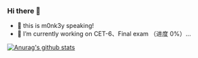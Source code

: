 ### Hi there 👋

<!--
**Ifonly-go2019/ifonly-go2019** is a ✨ _special_ ✨ repository because its `README.md` (this file) appears on your GitHub profile.

Here are some ideas to get you started:
-->
- 🐒 this is m0nk3y speaking!
- 🔭 I’m currently working on CET-6、Final exam （进度  0%）...





[![Anurag's github stats](https://github-readme-stats.vercel.app/api?username=ifonly-go2019&show_icons=true&theme=onedark)](https://github.com/anuraghazra/github-readme-stats)
